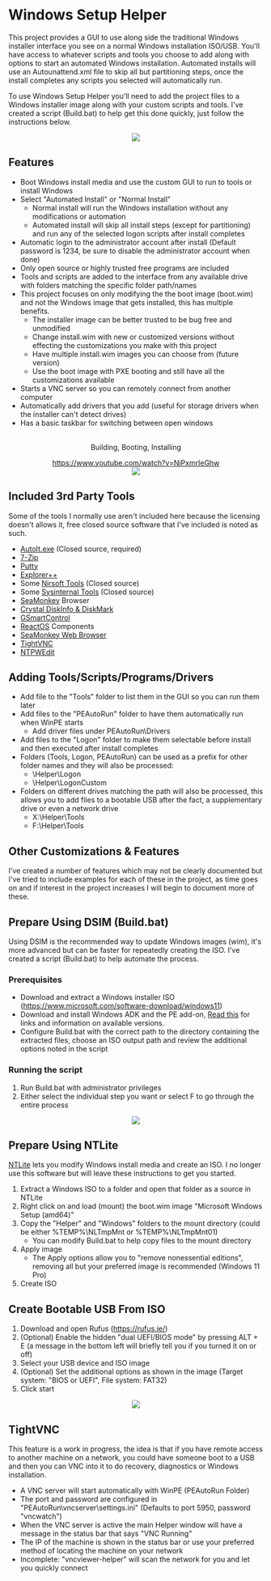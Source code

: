 # Windows Setup Helper

This project provides a GUI to use along side the traditional Windows installer interface you see on a normal Windows installation ISO/USB. You'll have access to whatever scripts and tools you choose to add along with options to start an automated Windows installation. Automated installs will use an Autounattend.xml file to skip all but partitioning steps, once the install completes any scripts you selected will automatically run.

To use Windows Setup Helper you'll need to add the project files to a Windows installer image along with your custom scripts and tools. I've created a script (Build.bat) to help get this done quickly, just follow the instructions below.

<p align="center">
  <img src="https://raw.githubusercontent.com/jmclaren7/windows-setup-helper/master/Extra/Screenshot1.png?raw=true">
</p>

## Features

- Boot Windows install media and use the custom GUI to run to tools or install Windows
- Select "Automated Install" or "Normal Install"
  - Normal install will run the Windows installation without any modifications or automation
  - Automated install will skip all install steps (except for partitioning) and run any of the selected logon scripts after install completes
- Automatic login to the administrator account after install (Default password is 1234, be sure to disable the administrator account when done)
- Only open source or highly trusted free programs are included
- Tools and scripts are added to the interface from any available drive with folders matching the specific folder path/names
- This project focuses on only modifying the the boot image (boot.wim) and not the Windows image that gets installed, this has multiple benefits.
  - The installer image can be better trusted to be bug free and unmodified
  - Change install.wim with new or customized versions without effecting the customizations you make with this project
  - Have multiple install.wim images you can choose from (future version)
  - Use the boot image with PXE booting and still have all the customizations available
- Starts a VNC server so you can remotely connect from another computer
- Automatically add drivers that you add (useful for storage drivers when the installer can't detect drives)
- Has a basic taskbar for switching between open windows

<br>

<div align="center">
Building, Booting, Installing

https://www.youtube.com/watch?v=NjPxmrIeGhw<br>
[![](https://img.youtube.com/vi/NjPxmrIeGhw/maxresdefault.jpg)](https://www.youtube.com/watch?v=NjPxmrIeGhw)
</div>

## Included 3rd Party Tools

Some of the tools I normally use aren't included here because the licensing doesn't allows it, free closed source software that I've included is noted as such.

- [AutoIt.exe](https://www.autoitscript.com/) (Closed source, required)
- [7-Zip](https://www.7-zip.org/)
- [Putty](https://www.chiark.greenend.org.uk/~sgtatham/putty/latest.html)
- [Explorer++](https://github.com/derceg/explorerplusplus)
- Some [Nirsoft Tools](https://www.nirsoft.net/) (Closed source)
- Some [Sysinternal Tools](https://learn.microsoft.com/en-us/sysinternals/) (Closed source)
- [SeaMonkey](https://www.seamonkey-project.org/) Browser
- [Crystal DiskInfo & DiskMark](https://github.com/hiyohiyo)
- [GSmartControl](https://gsmartcontrol.shaduri.dev/)
- [ReactOS](https://reactos.org/) Components
- [SeaMonkey Web Browser](https://www.seamonkey-project.org/)
- [TightVNC](https://www.tightvnc.com/)
- [NTPWEdit](https://github.com/jmclaren7/ntpwedit)

## Adding Tools/Scripts/Programs/Drivers

- Add file to the "Tools" folder to list them in the GUI so you can run them later
- Add files to the "PEAutoRun" folder to have them automatically run when WinPE starts
  - Add driver files under PEAutoRun\Drivers
- Add files to the "Logon" folder to make them selectable before install and then executed after install completes
- Folders (Tools, Logon, PEAutoRun) can be used as a prefix for other folder names and they will also be processed:
  - \Helper\Logon
  - \Helper\LogonCustom
- Folders on different drives matching the path will also be processed, this allows you to add files to a bootable USB after the fact, a supplementary drive or even a network drive
  - X:\Helper\Tools
  - F:\Helper\Tools

## Other Customizations & Features

I've created a number of features which may not be clearly documented but I've tried to include examples for each of these in the project, as time goes on and if interest in the project increases I will begin to document more of these.

## Prepare Using DSIM (Build.bat)

Using DSIM is the recommended way to update Windows images (wim), it's more advanced but can be faster for repeatedly creating the ISO. I've created a script (Build.bat) to help automate the process.

### Prerequisites

- Download and extract a Windows installer ISO (https://www.microsoft.com/software-download/windows11) 
- Download and install Windows ADK and the PE add-on, [Read this](https://github.com/jmclaren7/windows-setup-helper/blob/master/Extra/ADK-Versions.md) for links and information on available versions. 
- Configure Build.bat with the correct path to the directory containing the extracted files, choose an ISO output path and review the additional options noted in the script

### Running the script

1. Run Build.bat with administrator privileges
2. Either select the individual step you want or select F to go through the entire process

<p align="center">
  <img src="https://raw.githubusercontent.com/jmclaren7/windows-setup-helper/master/Extra/Build1.png?raw=true">
</p>

## Prepare Using NTLite

[NTLite](https://www.ntlite.com/) lets you modify Windows install media and create an ISO. I no longer use this software but will leave these instructions to get you started.

1. Extract a Windows ISO to a folder and open that folder as a source in NTLite
2. Right click on and load (mount) the boot.wim image "Microsoft Windows Setup (amd64)"
3. Copy the "Helper" and "Windows" folders to the mount directory (could be either %TEMP%\NLTmpMnt or %TEMP%\NLTmpMnt01)
   - You can modify Build.bat to help copy files to the mount directory
4. Apply image
   - The Apply options allow you to "remove nonessential editions", removing all but your preferred image is recommended (Windows 11 Pro)
5. Create ISO

## Create Bootable USB From ISO

1. Download and open Rufus (https://rufus.ie/)
2. (Optional) Enable the hidden "dual UEFI/BIOS mode" by pressing ALT + E (a message in the bottom left will briefly tell you if you turned it on or off)
3. Select your USB device and ISO image
4. (Optional) Set the additional options as shown in the image (Target system: "BIOS or UEFI", File system: FAT32)
5. Click start

<p align="center">
  <img src="https://raw.githubusercontent.com/jmclaren7/windows-setup-helper/master/Extra/Rufus1.png?raw=true">
</p>

## TightVNC
This feature is a work in progress, the idea is that if you have remote access to another machine on a network, you could have someone boot to a USB and then you can VNC into it to do recovery, diagnostics or Windows installation.

- A VNC server will start automatically with WinPE (PEAutoRun Folder)
- The port and password are configured in "PEAutoRun\vncserver\settings.ini" (Defaults to port 5950, password "vncwatch")
- When the VNC server is active the main Helper window will have a message in the status bar that says "VNC Running"
- The IP of the machine is shown in the status bar or use your preferred method of locating the machine on your network
- Incomplete: "vncviewer-helper" will scan the network for you and let you quickly connect
